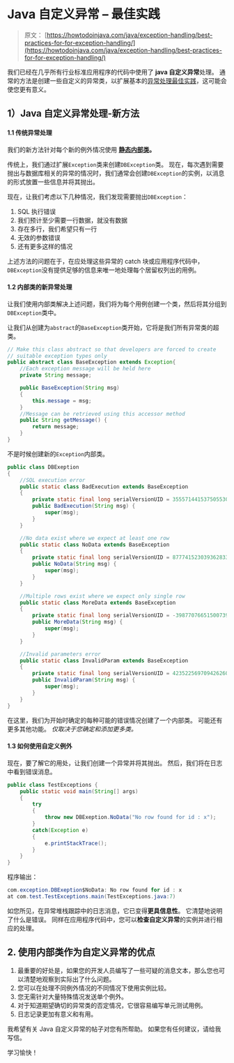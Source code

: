 # Java 自定义异常 – 最佳实践

> 原文： [https://howtodoinjava.com/java/exception-handling/best-practices-for-for-exception-handling/](https://howtodoinjava.com/java/exception-handling/best-practices-for-for-exception-handling/)

我们已经在几乎所有行业标准应用程序的代码中使用了 **java 自定义异常**处理。 通常的方法是创建一些自定义的异常类，以扩展基本的[异常处理最佳实践](https://docs.oracle.com/javase/8/docs/api/java/lang/Exception.html "Exception class")，这可能会使您更有意义。

## 1）Java 自定义异常处理-新方法

#### 1.1 传统异常处理

我们的新方法针对每个新的例外情况使用 **[静态内部类](https://docs.oracle.com/javase/tutorial/java/javaOO/nested.html)。**

传统上，我们通过扩展`Exception`类来创建`DBException`类。 现在，每次遇到需要抛出与数据库相关的异常的情况时，我们通常会创建`DBException`的实例，以消息的形式放置一些信息并将其抛出。

现在，让我们考虑以下几种情况，我们发现需要抛出`DBException`：

1.  SQL 执行错误
2.  我们预计至少需要一行数据，就没有数据
3.  存在多行，我们希望只有一行
4.  无效的参数错误
5.  还有更多这样的情况

上述方法的问题在于，在应处理这些异常的 catch 块或应用程序代码中，`DBException`没有提供足够的信息来唯一地处理每个居留权列出的用例。

#### 1.2 内部类的新异常处理

让我们使用内部类解决上述问题，我们将为每个用例创建一个类，然后将其分组到`DBException`类中。

让我们从创建为`abstract`的`BaseException`类开始，它将是我们所有异常类的超类。

```java
// Make this class abstract so that developers are forced to create
// suitable exception types only
public abstract class BaseException extends Exception{
	//Each exception message will be held here
	private String message;

	public BaseException(String msg)
	{
		this.message = msg;
	}
	//Message can be retrieved using this accessor method
	public String getMessage() {
		return message;
	}
}

```

不是时候创建新的`Exception`内部类。

```java
public class DBExeption
{
	//SQL execution error
	public static class BadExecution extends BaseException
	{
		private static final long serialVersionUID = 3555714415375055302L;
		public BadExecution(String msg) {
			super(msg);
		}
	}

	//No data exist where we expect at least one row
	public static class NoData extends BaseException
	{
		private static final long serialVersionUID = 8777415230393628334L;
		public NoData(String msg) {
			super(msg);
		}
	}

	//Multiple rows exist where we expect only single row
	public static class MoreData extends BaseException
	{
		private static final long serialVersionUID = -3987707665150073980L;
		public MoreData(String msg) {
			super(msg);
		}
	}

	//Invalid parameters error
	public static class InvalidParam extends BaseException
	{
		private static final long serialVersionUID = 4235225697094262603L;
		public InvalidParam(String msg) {
			super(msg);
		}
	}
}

```

在这里，我们为开始时确定的每种可能的错误情况创建了一个内部类。 可能还有更多其他功能。 *仅取决于您确定和添加更多类。*

#### 1.3 如何使用自定义例外

现在，要了解它的用处，让我们创建一个异常并将其抛出。 然后，我们将在日志中看到错误消息。

```java
public class TestExceptions {
	public static void main(String[] args)
	{
		try
		{
			throw new DBExeption.NoData("No row found for id : x");
		}
		catch(Exception e)
		{
			e.printStackTrace();
		}
	}
}

```

程序输出：

```java
com.exception.DBExeption$NoData: No row found for id : x
at com.test.TestExceptions.main(TestExceptions.java:7)

```

如您所见，在异常堆栈跟踪中的日志消息，它已变得**更具信息性**。 它清楚地说明了什么是错误。 同样在应用程序代码中，您可以**检查自定义异常**的实例并进行相应的处理。

## 2\. 使用内部类作为自定义异常的优点

1.  最重要的好处是，如果您的开发人员编写了一些可疑的消息文本，那么您也可以清楚地观察到实际出了什么问题。
2.  您可以在处理不同例外情况的不同情况下使用实例比较。
3.  您无需针对大量特殊情况发送单个例外。
4.  对于知道期望确切的异常类的否定情况，它很容易编写单元测试用例。
5.  日志记录更加有意义和有用。

我希望有关 Java 自定义异常的帖子对您​​有所帮助。 如果您有任何建议，请给我写信。

学习愉快！